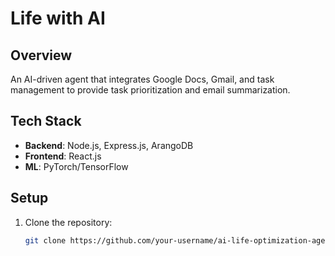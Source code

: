 # Life with AI

## Overview
An AI-driven agent that integrates Google Docs, Gmail, and task management to provide task prioritization and email summarization.

## Tech Stack
- **Backend**: Node.js, Express.js, ArangoDB  
- **Frontend**: React.js  
- **ML**: PyTorch/TensorFlow  

## Setup
1. Clone the repository:
   ```bash
   git clone https://github.com/your-username/ai-life-optimization-agent.git
